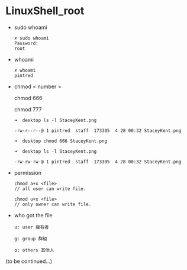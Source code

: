# LinuxShell_root

* sudo whoami

      ✗ sudo whoami
      Password:
      root

* whoami

      ✗ whoami
      pintred
      
* chmod < number >

  chmod 666
  
  chmod 777

      ➜  desktop ls -l StaceyKent.png  

      -rw-r--r--@ 1 pintred  staff  173305  4 28 00:32 StaceyKent.png

      ➜  desktop chmod 666 StaceyKent.png

      ➜  desktop ls -l StaceyKent.png

      -rw-rw-rw-@ 1 pintred  staff  173305  4 28 00:32 StaceyKent.png
      
* permission

      chmod a+x <file>
      // all user can write file.
      
      chmod u+x <file>
      // only owner can write file.
      
* who got the file


      u: user 擁有者

      g: group 群組

      o: others 其他人

(to be continued...)
